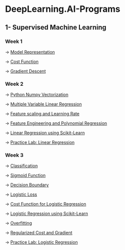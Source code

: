 # DeepLearning.AI-Programs

## 1- Supervised Machine Learning

### Week 1

-> [Model Representation](https://github.com/defnebusecelik/DeepLearning.AI-Programs/blob/main/Supervised%20Machine%20Learning/C1_W1_Lab_Model_Representation.ipynb)

-> [Cost Function](https://github.com/defnebusecelik/DeepLearning.AI-Programs/blob/main/Supervised%20Machine%20Learning/C1_W1_Lab_Cost_function.ipynb)

-> [Gradient Descent](https://github.com/defnebusecelik/DeepLearning.AI-Programs/blob/main/Supervised%20Machine%20Learning/C1_W1_Lab_Gradient_Descent.ipynb)

### Week 2

-> [Python Numpy Vectorization](https://github.com/defnebusecelik/DeepLearning.AI-Programs/blob/main/Supervised%20Machine%20Learning/C1_W2_Lab_Python_Numpy_Vectorization.ipynb)

-> [Multiple Variable Linear Regression](https://github.com/defnebusecelik/DeepLearning.AI-Programs/blob/main/Supervised%20Machine%20Learning/C1_W2_Lab_Multiple_Variable.ipynb)

-> [Feature scaling and Learning Rate](https://github.com/defnebusecelik/DeepLearning.AI-Programs/blob/main/Supervised%20Machine%20Learning/C1_W2_Lab_Feature_Scaling_and_Learning_Rate.ipynb)

-> [Feature Engineering and Polynomial Regression](https://github.com/defnebusecelik/DeepLearning.AI-Programs/blob/main/Supervised%20Machine%20Learning/C1_W2_Lab_FeatEng_PolyReg.ipynb)

-> [Linear Regression using Scikit-Learn](https://github.com/defnebusecelik/DeepLearning.AI-Programs/blob/main/Supervised%20Machine%20Learning/C1_W2_Lab_Sklearn_GD.ipynb)

-> [Practice Lab: Linear Regression](https://github.com/defnebusecelik/DeepLearning.AI-Programs/blob/main/Supervised%20Machine%20Learning/C1_W2_Linear_Regression%20(1).ipynb)

### Week 3

-> [Classification](https://github.com/defnebusecelik/DeepLearning.AI-Programs/blob/main/Supervised%20Machine%20Learning/C1_W3_Lab_Classification.ipynb)

-> [Sigmoid Function](https://github.com/defnebusecelik/DeepLearning.AI-Programs/blob/main/Supervised%20Machine%20Learning/C1_W3_Lab_Sigmoid_function.ipynb)

-> [Decision Boundary](https://github.com/defnebusecelik/DeepLearning.AI-Programs/blob/main/Supervised%20Machine%20Learning/C1_W3_Lab_Decision_Boundary.ipynb)

-> [Logistic Loss](https://github.com/defnebusecelik/DeepLearning.AI-Programs/blob/main/Supervised%20Machine%20Learning/C1_W3_Lab_LogisticLoss.ipynb)

-> [Cost Function for Logistic Regression](https://github.com/defnebusecelik/DeepLearning.AI-Programs/blob/main/Supervised%20Machine%20Learning/C1_W3_Lab_Cost_Function.ipynb)

-> [Logistic Regression using Scikit-Learn](https://github.com/defnebusecelik/DeepLearning.AI-Programs/blob/main/Supervised%20Machine%20Learning/C1_W3_Lab_Scikit_Learn.ipynb)

-> [Overfitting](https://github.com/defnebusecelik/DeepLearning.AI-Programs/blob/main/Supervised%20Machine%20Learning/C1_W3_Lab_Overfitting.ipynb)

-> [Regularized Cost and Gradient](https://github.com/defnebusecelik/DeepLearning.AI-Programs/blob/main/Supervised%20Machine%20Learning/C1_W3_Lab_Regularization.ipynb)

-> [Practice Lab: Logistic Regression](https://github.com/defnebusecelik/DeepLearning.AI-Programs/blob/main/Supervised%20Machine%20Learning/C1_W3_Logistic_Regression.ipynb)


